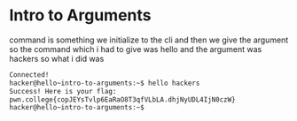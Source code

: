 # Intro to Arguments

command is something we initialize to the cli and then we give the argument so the command which i had to give was hello and the argument was hackers so what i did was

```bash
Connected!
hacker@hello~intro-to-arguments:~$ hello hackers
Success! Here is your flag:
pwn.college{copJEYsTvlp6EaRaO8T3qfVLbLA.dhjNyUDL4IjN0czW}
hacker@hello~intro-to-arguments:~$
```
